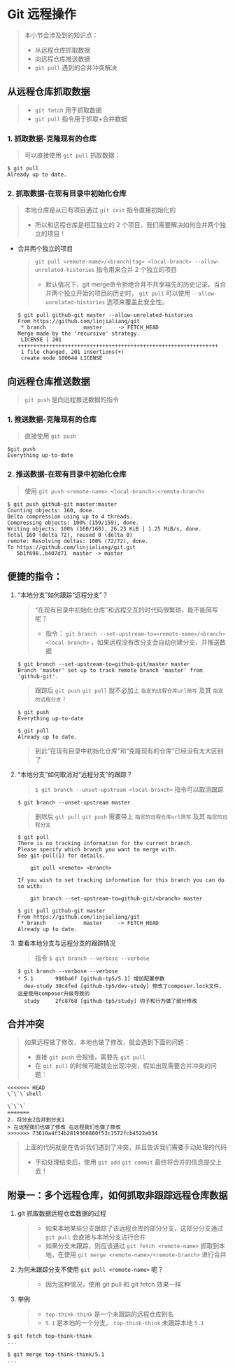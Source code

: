 # Git 远程操作

> 本小节会涉及到的知识点：
>
> -   从远程仓库抓取数据
> -   向远程仓库推送数据
> -   `git pull` 遇到的合并冲突解决

## 从远程仓库抓取数据

> -   `git fetch` 用于抓取数据
> -   `git pull` 指令用于抓取+合并数据

### 1. 抓取数据-克隆现有的仓库

> 可以直接使用 `git pull` 抓取数据：

```shell
$ git pull
Already up to date.
```

### 2. 抓取数据-在现有目录中初始化仓库

> 本地仓库是从已有项目通过 `git init` 指令直接初始化的
>
> -   所以和远程仓库是相互独立的 2 个项目，我们需要解决如何合并两个独立的项目！

-   合并两个独立的项目

    > `git pull <remote-name>/<branch|tag> <local-branch> --allow-unrelated-histories` 指令用来合并 2 个独立的项目
    >
    > -   默认情况下，git merge命令拒绝合并不共享祖先的历史记录。当合并两个独立开始的项目的历史时， `git pull` 可以使用 `--allow-unrelated-histories` 选项来覆盖此安全性。

    ```shell
    $ git pull github-git master --allow-unrelated-histories
    From https://github.com/linjialiang/git
     * branch            master     -> FETCH_HEAD
    Merge made by the 'recursive' strategy.
     LICENSE | 201 ++++++++++++++++++++++++++++++++++++++++++++++++++++++++++++++++
     1 file changed, 201 insertions(+)
     create mode 100644 LICENSE
    ```

## 向远程仓库推送数据

> `git push` 是向远程推送数据的指令

### 1. 推送数据-克隆现有的仓库

> 直接使用 `git push`

```shell
$git push
Everything up-to-date
```

### 2. 推送数据-在现有目录中初始化仓库

> 使用 `git push <remote-name> <local-branch>:<remote-branch>`

```shell
$ git push github-git master:master
Counting objects: 160, done.
Delta compression using up to 4 threads.
Compressing objects: 100% (159/159), done.
Writing objects: 100% (160/160), 26.23 KiB | 1.25 MiB/s, done.
Total 160 (delta 72), reused 0 (delta 0)
remote: Resolving deltas: 100% (72/72), done.
To https://github.com/linjialiang/git.git
   5b1f698..b407d71  master -> master
```

## 便捷的指令：

1.  “本地分支”如何跟踪“远程分支”？

    > “在现有目录中初始化仓库”和远程交互的时代码很繁琐，能不能简写呢？
    >
    > -   指令： `git branch --set-upstream-to=<remote-name>/<branch> <local-branch>` ，如果远程没有改分支会自动创建分支，并推送数据

    ```shell
    $ git branch --set-upstream-to=github-git/master master
    Branch 'master' set up to track remote branch 'master' from 'github-git'.
    ```

    > 跟踪后 `git push` `git pull` 就不必加上 `指定的远程仓库url简写` 及其 `指定的远程分支`！

    ```shell
    $ git push
    Everything up-to-date

    $ git pull
    Already up to date.
    ```

    > 到此“在现有目录中初始化仓库”和“克隆现有的仓库”已经没有太大区别了

2.  “本地分支”如何取消对“远程分支”的跟踪？

    > `$ git branch --unset-upstream <local-branch>` 指令可以取消跟踪

    ```shell
    $ git branch --unset-upstream master
    ```

    > 删除后 `git pull` `git push` 需要带上 `指定的远程仓库url简写` 及其 `指定的远程分支`

    ```shell
    $ git pull
    There is no tracking information for the current branch.
    Please specify which branch you want to merge with.
    See git-pull(1) for details.

        git pull <remote> <branch>

    If you wish to set tracking information for this branch you can do so with:

        git branch --set-upstream-to=github-git/<branch> master
    ```

    ```shell
    $ git pull github-git master
    From https://github.com/linjialiang/git
     * branch            master     -> FETCH_HEAD
    Already up to date.
    ```

3. 查看本地分支与远程分支的跟踪情况

    > 指令 `$ git branch --verbose --verbose`

    ```shell
    $ git branch --verbose --verbose
    * 5.1       980ba6f [github-tp5/5.1] 增加配置参数
      dev-study 30c4fed [github-tp5/dev-study] 修改了composer.lock文件，这是使用composer升级导致的
      study     2fc8768 [github-tp5/study] 钩子和行为做了部分修改
    ```

## 合并冲突

> 如果远程做了修改，本地也做了修改，就会遇到下面的问题：
>
> -   直接 `git push` 会报错，需要先 `git pull`
> -   在 `git pull` 的时候可能就会出现冲突，假如出现需要合并冲突的问题：

```shell
<<<<<<< HEAD
\`\`\`shell

\`\`\`
=======
2. 将分支2合并到分支1
> 在远程我们也做了修改 在远程我们也做了修改
>>>>>>> 73610a4f34b2819366860f53c1572fcb4522eb34
```

> 上面的代码就是在告诉我们遇到了冲突，并且告诉我们需要手动处理的代码
>
> -   手动处理结束后，使用 `git add` `git commit` 最终将合并的信息提交上去！

## 附录一：多个远程仓库，如何抓取非跟踪远程仓库数据

1.  git 抓取数据远程仓库数据的过程

    > -   如果本地某些分支跟踪了该远程仓库的部分分支，这部分分支通过 `git pull` 会直接与本地分支进行合并
    > -   如果分支未跟踪，则应该通过 `git fetch <remote-name>` 抓取到本地，在使用 `git merge <remote-name>/<remote-branch>` 进行合并

2.  为何未跟踪分支不使用 `git pull <remote-name>` 呢？

    > -   因为这种情况，使用 git pull 和 git fetch 效果一样

3.  举例
    > -   `top-think-think` 是一个未跟踪的远程仓库别名
    > -   `5.1` 是本地的一个分支， `top-think-think` 未跟踪本地 `5.1`

```shell
$ git fetch top-think-think
...
```

```shell
$ git merge top-think-think/5.1
...
```
